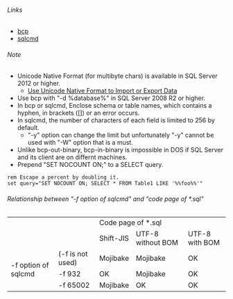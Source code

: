 ###### Links
* [bcp](https://msdn.microsoft.com/en-us/library/ms162802.aspx)
* [sqlcmd](https://msdn.microsoft.com/en-us/library/ms162773.aspx)

###### Note
* Unicode Native Format (for multibyte chars) is available in SQL Server 2012 or higher.
  * [Use Unicode Native Format to Import or Export Data](https://docs.microsoft.com/en-us/sql/relational-databases/import-export/use-unicode-native-format-to-import-or-export-data-sql-server)
* Use bcp with "-d %database%" in SQL Server 2008 R2 or higher.
* In bcp or sqlcmd, Enclose schema or table names, which contains a hyphen, in brackets ([]) or an error occurs.
* In sqlcmd, the number of characters of each field is limited to 256 by default.
  * "-y" option can change the limit but unfortunately "-y" cannot be used with "-W" option that is a must.
* Unlike bcp-out-binary, bcp-in-binary is impossible in DOS if SQL Server and its client are on differnt machines.
* Prepend "SET NOCOUNT ON;" to a SELECT query.
```batch
rem Escape a percent by doubling it.
set query="SET NOCOUNT ON; SELECT * FROM Table1 LIKE '%%foo%%'"
```

###### Relationship between "-f option of sqlcmd" and "code page of *.sql"
<table>
  <tr>
    <td colspan="2" />
    <td colspan="3">Code page of *.sql</td>
  </tr>
  <tr>
    <td colspan="2" />
    <td>Shift-JIS</td>
    <td>UTF-8 without BOM</td>
    <td>UTF-8 with BOM</td>
  </tr>
  <tr>
    <td rowspan="3">-f option of sqlcmd</td>
    <td>(-f is not used)</td>
    <td>Mojibake</td>
    <td>Mojibake</td>
    <td>OK</td>
  </tr>
    <tr>
    <td>-f 932</td>
    <td>OK</td>
    <td>Mojibake</td>
    <td>OK</td>
  </tr>
    <tr>
    <td>-f 65002</td>
    <td>Mojibake</td>
    <td>OK</td>
    <td>OK</td>
  </tr>
</table>

